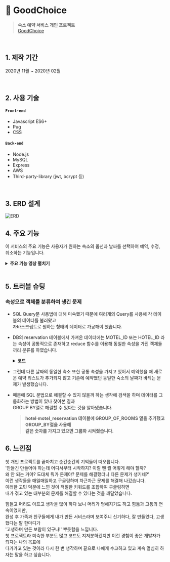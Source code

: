 # 📌 GoodChoice      
> __숙소 예약 서비스 개인 프로젝트__     
> [GoodChoice](http://www.goodchoice.gq/)

</br>

## 1. 제작 기간
2020년 11월 ~ 2020년 02월

</br>

## 2. 사용 기술
#### `Front-end`
- Javascript ES6+
- Pug
- CSS
#### `Back-end`
- Node.js
- MySQL
- Express
- AWS
- Third-party-library (jwt, bcrypt 등)

</br>

## 3. ERD 설계

![ERD](https://user-images.githubusercontent.com/52212226/120278724-986aae80-c2f0-11eb-8f05-eb3a753aa1d3.png)

## 4. 주요 기능
이 서비스의 주요 기능은 사용자가 원하는 숙소의 옵션과 날짜를 선택하여 예약, 수정, 취소하는 기능입니다.

<details>
<summary><b>주요 기능 영상 펼치기</b></summary>
<div markdown="1">
  
### 4.1 선택 옵션에 맞는 숙소 보여주기
![옵션선택](https://user-images.githubusercontent.com/52212226/120186707-ce575680-c24e-11eb-8bb3-f41e37e6c5d4.gif)
### 4.2 가격 순 정렬
![가격정렬](https://user-images.githubusercontent.com/52212226/120275388-2e500a80-c2ec-11eb-87aa-034465f50ffe.gif)
### 4.3 방 예약하기
![방예약](https://user-images.githubusercontent.com/52212226/120275676-a6b6cb80-c2ec-11eb-9072-9b9346b7fdbb.gif)
### 4.4 예약 날짜 변경
![예약날짜변경](https://user-images.githubusercontent.com/52212226/120275975-0ca35300-c2ed-11eb-88db-1bc1dca07914.gif)
### 4.5 예약 취소
![예약취소](https://user-images.githubusercontent.com/52212226/120277043-7bcd7700-c2ee-11eb-87cd-290babeda142.gif)
  
</div>
</details>

</br>  

## 5. 트러블 슈팅
### 속성으로 객체를 분류하여 생긴 문제 
- SQL Query문 사용법에 대해 미숙했기 때문에 여러개의 Query를 사용해 각 테이블의 데이터를 불러왔고      
  자바스크립트로 원하는 형태의 데이터로 가공해야 했습니다.
- DB의 reservation 테이블에서 가져온 데이터에는 MOTEL_ID 또는 HOTEL_ID 라는 속성이 공통적으로 존재하고
  reduce 함수를 이용해 동일한 속성을 가진 객체들끼리 분류를 하였습니다.
  
  <details>
  <summary><b>코드</b></summary>
  <div markdown="1">
    
  ```javascript
  const groupBy = (objectArray, property) => {
    return objectArray.reduce((acc, obj) => {
        const key = obj[property];
        !acc[key] ? acc[key] = [obj.RESERVATION_DATE] : acc[key].push(obj.RESERVATION_DATE);
        return acc;
    }, {});
  }
  ```
 
  </div>
  </details>  
  
- 그런데 다른 날짜의 동일한 숙소 또한 공통 속성을 가지고 있어서 예약했을 때 
  새로운 예약 리스트가 추가되지 않고 기존에 예약했던 동일한 숙소의 날짜가 바뀌는 문제가 발생했습니다.  
- 때문에 SQL 문법으로 해결할 수 있지 않을까 하는 생각에 검색을 하며 데이터를 그룹화하는 방법이 있나 찾아본 결과        
  GROUP BY절로 해결할 수 있다는 것을 알아냈습니다.     
  
  >__hotel·motel_reservation 테이블에 GROUP_OF_ROOMS 열을 추가했고 GROUP_BY절을 사용해       
  >같은 숫자를 가지고 있으면 그룹화 시켜줬습니다.__

## 6. 느낀점

첫 개인 프로젝트를 끝마치고 순간순간의 기억들이 떠오릅니다.     
'만들긴 만들어야 하는데 어디서부터 시작하지? 이럴 땐 뭘 어떻게 해야 할까?     
왜 안 되는 거야? 도대체 뭐가 문제야? 문제를 해결했더니 다른 문제가 생기네?'     
이런 생각들을 매일매일하고 구글링하며 차근차근 문제를 해결해 나갔습니다.      
이러한 고민 덕분에 느낀 것이 적절한 키워드를 조합하여 구글링하면      
내가 겪고 있는 대부분의 문제를 해결할 수 있다는 것을 깨달았습니다.      

힘들고 머리도 아프고 생각을 많이 하다 보니 머리가 멍해지기도 하고 힘듦과 고통의 연속이었지만,     
완성 후 가족과 친구들에게 내가 만든 서비스라며 보여주니 신기하다, 잘 만들었다, 고생했다는 말 한마디가      
'고생하며 만든 보람이 있구나!' 뿌듯함을 느낍니다.            
첫 프로젝트라 미숙한 부분도 많고 코드도 지저분하겠지만 이런 경험이 좋은 개발자가 되자는 나의 목표에      
다가가고 있는 것이라 다시 한 번 생각하며 끝으로 나에게 수고하고 있고 계속 열심히 하자는 말을 하고 싶습니다.
